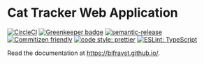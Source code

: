 # Cat Tracker Web Application

[![CircleCI](https://circleci.com/gh/bifravst/app/tree/saga.svg?style=svg)](https://circleci.com/gh/bifravst/app/tree/saga)
[![Greenkeeper badge](https://badges.greenkeeper.io/bifravst/app.svg)](https://greenkeeper.io/)
[![semantic-release](https://img.shields.io/badge/%20%20%F0%9F%93%A6%F0%9F%9A%80-semantic--release-e10079.svg)](https://github.com/semantic-release/semantic-release)
[![Commitizen friendly](https://img.shields.io/badge/commitizen-friendly-brightgreen.svg)](http://commitizen.github.io/cz-cli/)
[![code style: prettier](https://img.shields.io/badge/code_style-prettier-ff69b4.svg)](https://github.com/prettier/prettier/)
[![ESLint: TypeScript](https://img.shields.io/badge/ESLint-TypeScript-blue.svg)](https://github.com/typescript-eslint/typescript-eslint)  

Read the documentation at https://bifravst.github.io/.
